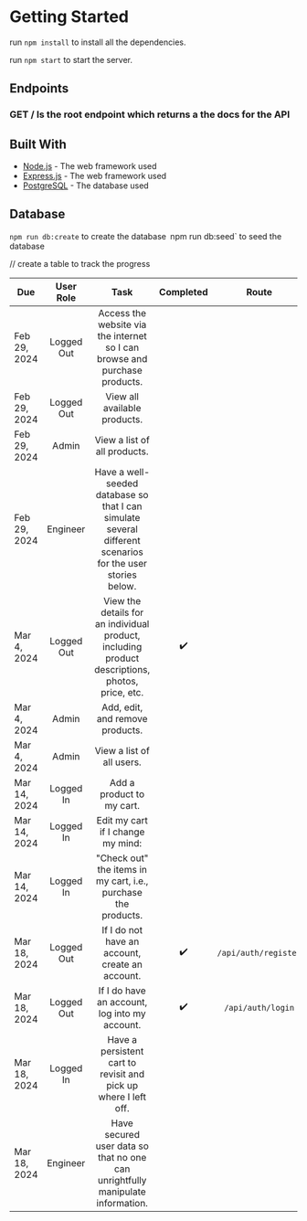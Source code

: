 # Getting Started

run `npm install` to install all the dependencies.

run `npm start` to start the server.

## Endpoints

### GET / Is the root endpoint which returns a the docs for the API

## Built With

* [Node.js](https://nodejs.org/en/) - The web framework used
* [Express.js](https://expressjs.com/) - The web framework used
* [PostgreSQL](https://www.postgresql.org/) - The database used


## Database
`npm run db:create` to create the database`
`npm run db:seed` to seed the database

// create a table to track the progress


|     Due   | User Role  |   Task  | Completed | Route |
|--------------|:-------------:|:-------------:|:-------------:|:-------------:|
| Feb 29, 2024 | Logged Out | Access the website via the internet so I can browse and purchase products.| | |
| Feb 29, 2024 | Logged Out | View all available products. | | |
| Feb 29, 2024 |   Admin    |  View a list of all products.     | | |
| Feb 29, 2024 |  Engineer  | Have a well-seeded database so that I can simulate several different scenarios for the user stories below. | | |
| Mar 4, 2024  | Logged Out |   View the details for an individual product, including product descriptions, photos, price, etc.| :heavy_check_mark: | |
| Mar 4, 2024  |   Admin    |   Add, edit, and remove products.| | |
| Mar 4, 2024  |   Admin    |   View a list of all users.    | | |
| Mar 14, 2024 | Logged In  |   Add a product to my cart.    | | |
| Mar 14, 2024 | Logged In  |  Edit my cart if I change my mind:| | |
| Mar 14, 2024 | Logged In  |   "Check out" the items in my cart, i.e., purchase the products.| | |
| Mar 18, 2024 | Logged Out |       If I do not have an account, create an account.|:heavy_check_mark:  | `/api/auth/register` |
| Mar 18, 2024 | Logged Out |        If I do have an account, log into my account.| :heavy_check_mark:  | `/api/auth/login` |
| Mar 18, 2024 | Logged In  |  Have a persistent cart to revisit and pick up where I left off.| | |
| Mar 18, 2024 |  Engineer  | Have secured user data so that no one can unrightfully manipulate information.| | |